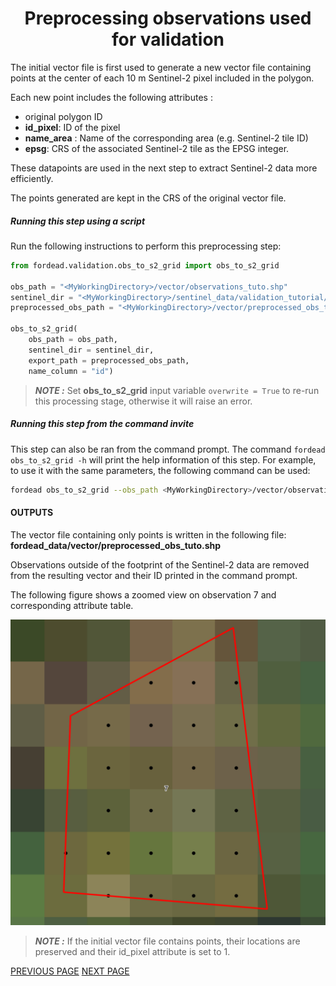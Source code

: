 # <div align="center"> Preprocessing observations used for validation </div>

The initial vector file is first used to generate a new vector file containing points at the center of each 10 m Sentinel-2 pixel included in the polygon.

Each new point includes the following attributes :
- original polygon ID
- **id_pixel**: ID of the pixel
- **name_area** : Name of the corresponding area (e.g. Sentinel-2 tile ID)
- **epsg**: CRS of the associated Sentinel-2 tile as the EPSG integer.

These datapoints are used in the next step to extract Sentinel-2 data more efficiently.

The points generated are kept in the CRS of the original vector file.

##### Running this step using a script

Run the following instructions to perform this preprocessing step:

```python
from fordead.validation.obs_to_s2_grid import obs_to_s2_grid

obs_path = "<MyWorkingDirectory>/vector/observations_tuto.shp"
sentinel_dir = "<MyWorkingDirectory>/sentinel_data/validation_tutorial/sentinel_data/"
preprocessed_obs_path = "<MyWorkingDirectory>/vector/preprocessed_obs_tuto.shp"

obs_to_s2_grid(
	obs_path = obs_path,
	sentinel_dir = sentinel_dir, 
	export_path = preprocessed_obs_path,
	name_column = "id")
```

> **_NOTE :_** Set **obs_to_s2_grid** input variable `overwrite = True` to re-run this processing stage, otherwise it will raise an error.


##### Running this step from the command invite

This step can also be ran from the command prompt. The command `fordead obs_to_s2_grid -h` will print the help information of this step. For example, to use it with the same parameters, the following command can be used:
```bash
fordead obs_to_s2_grid --obs_path <MyWorkingDirectory>/vector/observations_tuto.shp --sentinel_dir <MyWorkingDirectory>/sentinel_data/validation_tutorial/sentinel_data/ --export_path <MyWorkingDirectory>/vector/preprocessed_obs_tuto.shp --name_column id
```

#### OUTPUTS

The vector file containing only points is written in the following file: **fordead_data/vector/preprocessed_obs_tuto.shp**

Observations outside of the footprint of the Sentinel-2 data are removed from the resulting vector and their ID printed in the command prompt.

The following figure shows a zoomed view on observation 7 and corresponding attribute table.

![points_obs](Figures/points_obs.png "points_obs")

> **_NOTE :_** If the initial vector file contains points, their locations are preserved and their id_pixel attribute is set to 1.

[PREVIOUS PAGE](https://fordead.gitlab.io/fordead_package/docs/Tutorials/Validation/00_Intro) [NEXT PAGE](https://fordead.gitlab.io/fordead_package/docs/Tutorials/Validation/02_extract_reflectance)

